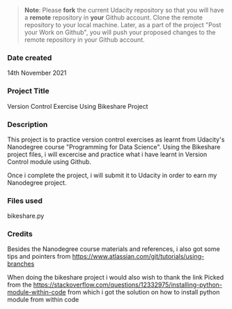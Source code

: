 >**Note**: Please **fork** the current Udacity repository so that you will have a **remote** repository in **your** Github account. Clone the remote repository to your local machine. Later, as a part of the project "Post your Work on Github", you will push your proposed changes to the remote repository in your Github account.

### Date created
14th November 2021

### Project Title
Version Control Exercise Using Bikeshare Project

### Description
This project is to practice version control exercises as learnt from Udacity's Nanodegree course "Programming for Data Science". Using the Bikeshare
project files, i will excercise and practice what i have learnt in Version Control module using Github.

Once i complete the project, i will submit it to Udacity in order to earn my Nanodegree project.

### Files used
bikeshare.py

### Credits
Besides the Nanodegree course materials and references, i also got some tips and pointers from https://www.atlassian.com/git/tutorials/using-branches

When doing the bikeshare project i would also wish to thank the link Picked from the https://stackoverflow.com/questions/12332975/installing-python-module-within-code from which i got the solution on how to install python module from within code
